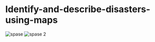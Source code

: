 # Identify-and-describe-disasters-using-maps
![spase](https://github.com/saifnajjar/Identify-and-describe-disasters-using-maps/assets/76654964/f7ec53b2-3074-4c9d-9a58-9f5d98682a86)
![spase 2](https://github.com/saifnajjar/Identify-and-describe-disasters-using-maps/assets/76654964/aef91487-5739-4ba7-b42e-6a3851b77897)
